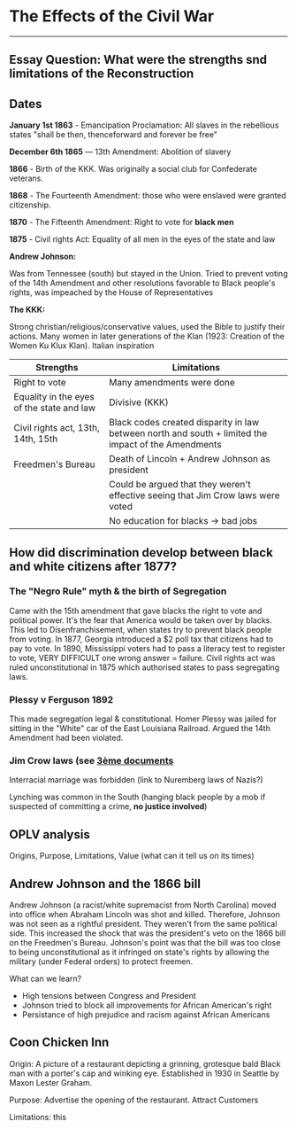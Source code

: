 # The Effects of the Civil War
----

## Essay Question: What were the strengths snd limitations of the Reconstruction

## Dates

**January 1st 1863** - Emancipation Proclamation: All slaves in the rebellious states "shall be then, thenceforward and forever be free"

**December 6th 1865** — 13th Amendment: Abolition of slavery

**1866** - Birth of the KKK. Was originally a social club for Confederate veterans. 

**1868** - The Fourteenth Amendment: those who were enslaved were granted citizenship.

**1870** - The Fifteenth Amendment: Right to vote for **black men**

**1875** - Civil rights Act: Equality of all men in the eyes of the state and law

**Andrew Johnson:**

Was from Tennessee (south) but stayed in the Union. Tried to prevent voting of the 14th Amendment and other resolutions favorable to Black people's rights, was impeached by the House of Representatives

**The KKK:**

Strong christian/religious/conservative values, used the Bible to justify their actions. Many women in later generations of the Klan (1923: Creation of the Women Ku Klux Klan). Italian inspiration

| Strengths | Limitations |
|-----|----|
| Right to vote | Many amendments were done |
| Equality in the eyes of the state and law | Divisive (KKK) |
| Civil rights act, 13th, 14th, 15th | Black codes created disparity in law between north and south + limited the impact of the Amendments |
| Freedmen's Bureau | Death of Lincoln + Andrew Johnson as president |
| | Could be argued that they weren't effective seeing that Jim Crow laws were voted |
| | No education for blacks -> bad jobs |

## How did discrimination develop between black and white citizens after 1877?

### The "Negro Rule" myth & the birth of Segregation

Came with the 15th amendment that gave blacks the right to vote and political power. It's the fear that America would be taken over by blacks. This led to Disenfranchisement, when states try to prevent black people from voting. In 1877, Georgia introduced a $2 poll tax that citizens had to pay to vote. In 1890, Mississippi voters had to pass a literacy test to register to vote, VERY DIFFICULT one wrong answer = failure. Civil rights act was ruled unconstitutional in 1875 which authorised states to pass segregating laws.

### Plessy v Ferguson 1892

This made segregation legal & constitutional. Homer Plessy was jailed for sitting in the "White" car of the East Louisiana Railroad. Argued the 14th Amendment had been violated. 

### Jim Crow laws (see [3ème documents](https://docs.google.com/document/d/1nc3PRW92M2lRcarad2j15Nm3Ab-QHIrLJlUYNasjNwQ/edit)

Interracial marriage was forbidden (link to Nuremberg laws of Nazis?)

Lynching was common in the South (hanging black people by a mob if suspected of committing a crime, **no justice involved**)

## OPLV analysis

Origins, Purpose, Limitations, Value (what can it tell us on its times)

## Andrew Johnson and the 1866 bill

Andrew Johnson (a racist/white supremacist from North Carolina) moved into office when Abraham Lincoln was shot and killed. Therefore, Johnson was not seen as a rightful president. They weren't from the same political side. This increased the shock that was the president's veto on the 1866 bill on the Freedmen's Bureau. Johnson's point was that the bill was too close to being unconstitutional as it infringed on state's rights by allowing the military (under Federal orders) to protect freemen. 

What can we learn?

* High tensions between Congress and President
* Johnson tried to block all improvements for African American's right
* Persistance of high prejudice and racism against African Americans

## Coon Chicken Inn

Origin: A picture of a restaurant depicting a grinning, grotesque bald Black man with a porter's cap and winking eye. Established in 1930 in Seattle by Maxon Lester Graham.

Purpose: Advertise the opening of the restaurant. Attract Customers

Limitations: this 